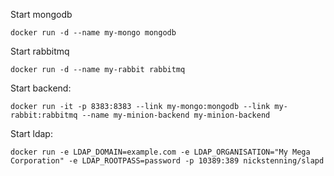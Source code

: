Start mongodb

```
docker run -d --name my-mongo mongodb
```

Start rabbitmq

```
docker run -d --name my-rabbit rabbitmq
```

Start backend:

```
docker run -it -p 8383:8383 --link my-mongo:mongodb --link my-rabbit:rabbitmq --name my-minion-backend my-minion-backend
```

Start ldap:

```
docker run -e LDAP_DOMAIN=example.com -e LDAP_ORGANISATION="My Mega Corporation" -e LDAP_ROOTPASS=password -p 10389:389 nickstenning/slapd
```
